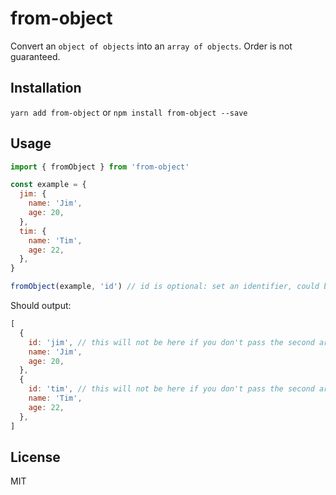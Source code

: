 # from-object

Convert an `object of objects` into an `array of objects`.
Order is not guaranteed.

## Installation

`yarn add from-object` or `npm install from-object --save`

## Usage

```js
import { fromObject } from 'from-object'

const example = {
  jim: {
    name: 'Jim',
    age: 20,
  },
  tim: {
    name: 'Tim',
    age: 22,
  },
}

fromObject(example, 'id') // id is optional: set an identifier, could be anything
```

Should output:

```js
[
  {
    id: 'jim', // this will not be here if you don't pass the second argument
    name: 'Jim',
    age: 20,
  },
  {
    id: 'tim', // this will not be here if you don't pass the second argument
    name: 'Tim',
    age: 22,
  },
]
```

## License

MIT
